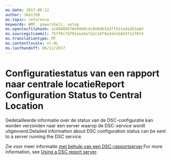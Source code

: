 ```yaml
---
ms.date: 2017-06-12
author: JKeithB
ms.topic: reference
keywords: WMF, powershell, setup
ms.openlocfilehash: a180809476699d9c4c0e9d632d7f521ada263a8d
ms.sourcegitcommit: 75f70c7df01eea5e7a2c16f9a3ab1dd437a1f8fd
ms.translationtype: MT
ms.contentlocale: nl-NL
ms.lasthandoff: 06/12/2017
---
```

# <a name="report-configuration-status-to-central-location"></a><span data-ttu-id="be480-102">Configuratiestatus van een rapport naar centrale locatie</span><span class="sxs-lookup"><span data-stu-id="be480-102">Report Configuration Status to Central Location</span></span>

<span data-ttu-id="be480-103">Gedetailleerde informatie over de status van de DSC-configuratie kan worden verzonden naar een server waarop de DSC-service wordt uitgevoerd.</span><span class="sxs-lookup"><span data-stu-id="be480-103">Detailed information about DSC configuration status can be sent to a server running the DSC service.</span></span> 

<span data-ttu-id="be480-104">Zie voor meer informatie [met behulp van een DSC-rapportserver](https://msdn.microsoft.com/powershell/dsc/reportserver).</span><span class="sxs-lookup"><span data-stu-id="be480-104">For more information, see [Using a DSC report server](https://msdn.microsoft.com/powershell/dsc/reportserver).</span></span>

